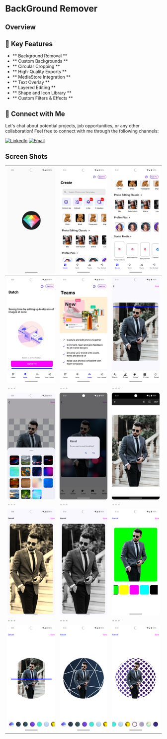 # BackGround Remover
## Overview

## 🚀 Key Features
- ** Background Removal **
- ** Custom Backgrounds ** 
- ** Circular Cropping **
- ** High-Quality Exports **
- ** MediaStore Integration **
- ** Text Overlay **
- ** Layered Editing **
- ** Shape and Icon Library **
- ** Custom Filters & Effects **

## 🤝 Connect with Me
Let's chat about potential projects, job opportunities, or any other collaboration! Feel free to connect with me through the following channels:

[![LinkedIn](https://img.shields.io/badge/LinkedIn-Connect-blue?style=for-the-badge&logo=linkedin)](https://www.linkedin.com/in/muhammad-zohaib-imtiaz-dev)
[![Email](https://img.shields.io/badge/Email-Drop%20a%20Message-red?style=for-the-badge&logo=gmail)](mailto:mzkhan9610@gmail.com)

## Screen Shots
| ![Screenshot 1](https://github.com/ZohaibKhanDev/Background-Remover/blob/master/screenshots/1.png) | ![Screenshot 2](https://github.com/ZohaibKhanDev/Background-Remover/blob/master/screenshots/2.png) | ![Screenshot 3](https://github.com/ZohaibKhanDev/Background-Remover/blob/master/screenshots/3.png) |
| --- | --- | --- |
| ![Screenshot 4](https://github.com/ZohaibKhanDev/Background-Remover/blob/master/screenshots/4.png) | ![Screenshot 5](https://github.com/ZohaibKhanDev/Background-Remover/blob/master/screenshots/5.png) | ![Screenshot 6](https://github.com/ZohaibKhanDev/Background-Remover/blob/master/screenshots/6.png) |
| --- | --- | --- |
| ![Screenshot 7](https://github.com/ZohaibKhanDev/Background-Remover/blob/master/screenshots/7.png) | ![Screenshot 8](https://github.com/ZohaibKhanDev/Background-Remover/blob/master/screenshots/8.png) | ![Screenshot 9](https://github.com/ZohaibKhanDev/Background-Remover/blob/master/screenshots/9.png) |
| --- | --- | --- |
| ![Screenshot 10](https://github.com/ZohaibKhanDev/Background-Remover/blob/master/screenshots/10.png) | ![Screenshot 11](https://github.com/ZohaibKhanDev/Background-Remover/blob/master/screenshots/11.png) | ![Screenshot 12](https://github.com/ZohaibKhanDev/Background-Remover/blob/master/screenshots/12.png) |
| --- | --- | --- |
| ![Screenshot 13](https://github.com/ZohaibKhanDev/Background-Remover/blob/master/screenshots/13.png) | ![Screenshot 14](https://github.com/ZohaibKhanDev/Background-Remover/blob/master/screenshots/14.png) | ![Screenshot 15](https://github.com/ZohaibKhanDev/Background-Remover/blob/master/screenshots/15.png) |
